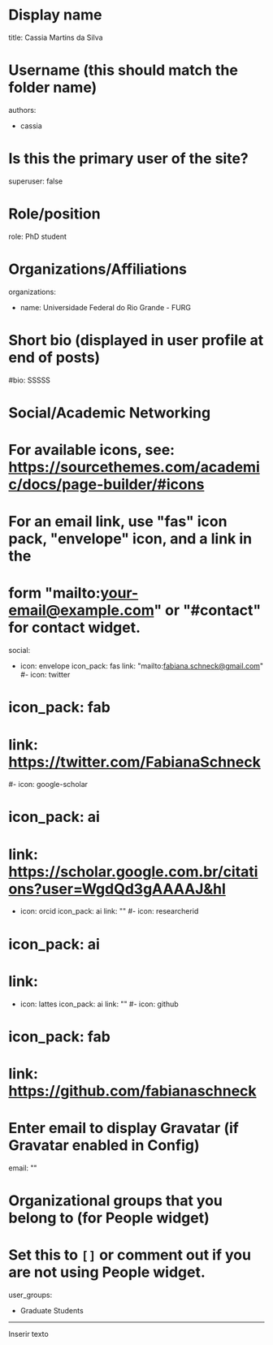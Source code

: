 # Display name
title: Cassia Martins da Silva

# Username (this should match the folder name)
authors:
- cassia

# Is this the primary user of the site?
superuser: false

# Role/position
role: PhD student 

# Organizations/Affiliations
organizations:
- name: Universidade Federal do Rio Grande - FURG
  

# Short bio (displayed in user profile at end of posts)
#bio: SSSSS

# Social/Academic Networking
# For available icons, see: https://sourcethemes.com/academic/docs/page-builder/#icons
#   For an email link, use "fas" icon pack, "envelope" icon, and a link in the
#   form "mailto:your-email@example.com" or "#contact" for contact widget.
social:
- icon: envelope
  icon_pack: fas
  link: "mailto:fabiana.schneck@gmail.com"
#- icon: twitter
#  icon_pack: fab
#  link: https://twitter.com/FabianaSchneck
#- icon: google-scholar
#  icon_pack: ai
#  link: https://scholar.google.com.br/citations?user=WgdQd3gAAAAJ&hl
- icon: orcid
  icon_pack: ai
  link: ""
#- icon: researcherid
 # icon_pack: ai
#  link: 
- icon: lattes
  icon_pack: ai
  link: ""
#- icon: github
 # icon_pack: fab
#  link: https://github.com/fabianaschneck

# Enter email to display Gravatar (if Gravatar enabled in Config)
email: ""

# Organizational groups that you belong to (for People widget)
#   Set this to `[]` or comment out if you are not using People widget.
user_groups:
- Graduate Students
---

Inserir texto
